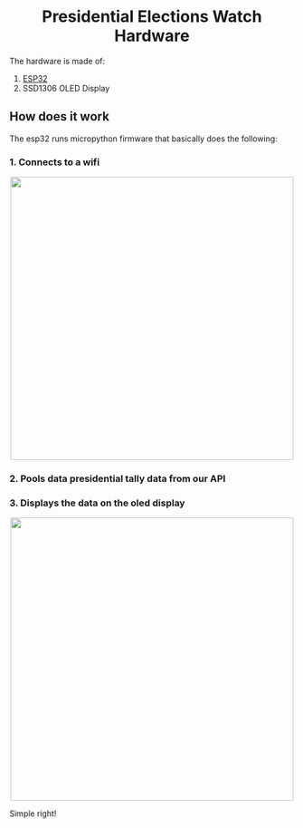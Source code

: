 <h1 align="center"> Presidential Elections Watch Hardware</h1>

The hardware is made of:
1. [ESP32](https://www.espressif.com/en/products/socs/esp32)
2. SSD1306 OLED Display

## How does it work
The esp32 runs micropython firmware that basically does the following:
### 1. Connects to a wifi
<p align="center">
    <img height=500 src="../images/hw_2.jpg">
</p>

### 2. Pools data presidential tally data from our API
### 3. Displays the data on the oled display
<p align="center">
    <img height=500 src="../images/hw_3.jpg">
</p>


Simple right!
